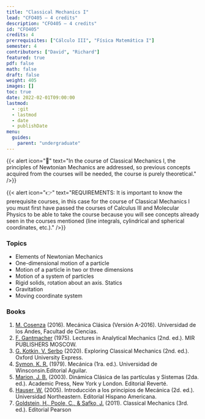 ```yaml
---
title: "Classical Mechanics I"
lead: "CFO405 — 4 credits"
description: "CFO405 — 4 credits"
id: "CFO405"
credits: 4
prerrequisites: ["Cálculo III", "Física Matemática I"]
semester: 4
contributors: ["David", "Richard"]
featured: true
pdf: false
math: false
draft: false
weight: 405
images: []
toc: true
date: 2022-02-01T09:00:00
lastmod:
  - :git
  - lastmod
  - date
  - publishDate
menu:
  guides:
    parent: "undergraduate"
---
```


{{< alert icon="📌" text="In the course of Classical Mechanics I, the principles of Newtonian Mechanics are addressed, so previous concepts acquired from the courses will be needed, the course is purely theoretical." />}}

{{< alert icon="👉" text="REQUIREMENTS: It is important to know the prerequisite courses, in this case for the course of Classical Mechanics I you must first have passed the courses of Calculus III and Molecular Physics to be able to take the course because you will see concepts already seen in the courses mentioned (line integrals, cylindrical and spherical coordinates, etc.)." />}}

### Topics

- Elements of Newtonian Mechanics
- One-dimensional motion of a particle
- Motion of a particle in two or three dimensions
- Motion of a system of particles
- Rigid solids, rotation about an axis. Statics
- Gravitation
- Moving coordinate system

### Books

1. [M. Cosenza](https://drive.google.com/file/d/10ufgfYk1UPP9VaKYIJhI_HdUch0lY2-o/view?usp=sharing) (2016). Mecánica Clásica (Versión A-2016). Universidad de los Andes, Facultad de Ciencias.
2. [F. Gantmacher](https://drive.google.com/file/d/1-IltUxH26xYHuAsXF0RyMGliuUTs-tG7/view?usp=sharing) (1975). Lectures in Analytical Mechanics (2nd. ed.). MIR PUBLISHERS MOSCOW.
3. [G. Kotkin, V. Serbo](https://drive.google.com/file/d/1rjVYHAgzxNLe2Hyb7R6hB3SopJW4h1p5/view?usp=sharing) (2020). Exploring Classical Mechanics (2nd. ed.). Oxford University Express.
4. [Symon, K. R.](https://drive.google.com/file/d/1FMpsN7ddCUTH0UlvG6vWfAacS-Eki1WK/view?usp=sharing) (1979). Mecánica (1ra. ed.). Universidad de Winsconsin.Editorial Aguilar.
5. [Marion, J. B.](https://drive.google.com/file/d/18VLr99MsPcZAZ1BRywxuXyP7XQjzJk8p/view?usp=sharing) (2003). Dinámica Clásica de las partículas y Sistemas (2da. ed.). Academic Press, New York y London. Editorial Reverté.
6. [Hauser, W.](https://drive.google.com/file/d/1s52w1xEgM_9Ov0WMrm-0la-_ztCaxDkm/view?usp=sharing) (2005). Introducción a los principios de Mecánica (2d. ed.). Universidad Northeastern. Editorial Hispano Americana.
7. [Goldstein, H., Poole, C., & Safko, J.](https://drive.google.com/file/d/1LeDLakjBy7eHu_itVK6P53r80ZRTxBM4/view?usp=sharing) (2011). Classical Mechanics (3rd. ed.). Editorial Pearson
